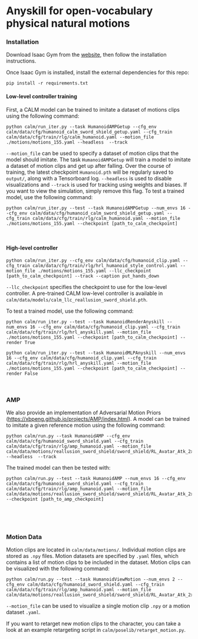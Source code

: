# Anyskill for open-vocabulary physical natural motions

### Installation

Download Isaac Gym from the [website](https://developer.nvidia.com/isaac-gym), then
follow the installation instructions.

Once Isaac Gym is installed, install the external dependencies for this repo:

```
pip install -r requirements.txt
```

#### Low-level controller training

First, a CALM model can be trained to imitate a dataset of motions clips using the following command:
```
python calm/run_iter.py --task HumanoidAMPGetup --cfg_env calm/data/cfg/humanoid_calm_sword_shield_getup.yaml --cfg_train calm/data/cfg/train/rlg/calm_humanoid.yaml --motion_file ./motions/motions_155.yaml --headless  --track
```
`--motion_file` can be used to specify a dataset of motion clips that the model should imitate. 
The task `HumanoidAMPGetup` will train a model to imitate a dataset of motion clips and get up after falling.
Over the course of training, the latest checkpoint `Humanoid.pth` will be regularly saved to `output/`,
along with a Tensorboard log. `--headless` is used to disable visualizations and `--track` is used for tracking using weights and biases. If you want to view the
simulation, simply remove this flag. To test a trained model, use the following command:
```
python calm/run_iter.py --test --task HumanoidAMPGetup --num_envs 16 --cfg_env calm/data/cfg/humanoid_calm_sword_shield_getup.yaml --cfg_train calm/data/cfg/train/rlg/calm_humanoid.yaml --motion_file ./motions/motions_155.yaml --checkpoint [path_to_calm_checkpoint]
```

&nbsp;

#### High-level controller

```
python calm/run_iter.py --cfg_env calm/data/cfg/humanoid_clip.yaml --cfg_train calm/data/cfg/train/rlg/hrl_humanoid_style_control.yaml --motion_file ./motions/motions_155.yaml --llc_checkpoint [path_to_calm_checkpoint] --track --caption put_hands_down
```
`--llc_checkpoint` specifies the checkpoint to use for the low-level controller. A pre-trained CALM low-level
controller is available in `calm/data/models/calm_llc_reallusion_sword_shield.pth`.

To test a trained model, use the following command:
```
python calm/run_iter.py --test --task HumanoidRenderAnyskill --num_envs 16 --cfg_env calm/data/cfg/humanoid_clip.yaml --cfg_train calm/data/cfg/train/rlg/hrl_anyskill.yaml --motion_file ./motions/motions_155.yaml --checkpoint [path_to_calm_checkpoint] --render True
```
```
python calm/run_iter.py --test --task HumanoidMLPAnyskill --num_envs 16 --cfg_env calm/data/cfg/humanoid_clip.yaml --cfg_train calm/data/cfg/train/rlg/hrl_anyskill.yaml --motion_file ./motions/motions_155.yaml --checkpoint [path_to_calm_checkpoint] --render False
```
&nbsp;

### AMP

We also provide an implementation of Adversarial Motion Priors (https://xbpeng.github.io/projects/AMP/index.html).
A model can be trained to imitate a given reference motion using the following command:
```
python calm/run.py --task HumanoidAMP --cfg_env calm/data/cfg/humanoid_sword_shield.yaml --cfg_train calm/data/cfg/train/rlg/amp_humanoid.yaml --motion_file calm/data/motions/reallusion_sword_shield/sword_shield/RL_Avatar_Atk_2xCombo01_Motion.npy --headless  --track
```
The trained model can then be tested with:
```
python calm/run.py --test --task HumanoidAMP --num_envs 16 --cfg_env calm/data/cfg/humanoid_sword_shield.yaml --cfg_train calm/data/cfg/train/rlg/amp_humanoid.yaml --motion_file calm/data/motions/reallusion_sword_shield/sword_shield/RL_Avatar_Atk_2xCombo01_Motion.npy --checkpoint [path_to_amp_checkpoint]
```

&nbsp;

&nbsp;

### Motion Data

Motion clips are located in `calm/data/motions/`. Individual motion clips are stored as `.npy` files. Motion datasets are specified by `.yaml` files, which contains a list of motion clips to be included in the dataset. Motion clips can be visualized with the following command:
```
python calm/run.py --test --task HumanoidViewMotion --num_envs 2 --cfg_env calm/data/cfg/humanoid_sword_shield.yaml --cfg_train calm/data/cfg/train/rlg/amp_humanoid.yaml --motion_file calm/data/motions/reallusion_sword_shield/sword_shield/RL_Avatar_Atk_2xCombo01_Motion.npy
```
`--motion_file` can be used to visualize a single motion clip `.npy` or a motion dataset `.yaml`.


If you want to retarget new motion clips to the character, you can take a look at an example retargeting script in `calm/poselib/retarget_motion.py`.